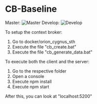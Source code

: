 # CB-Baseline

Master: ![Master](https://github.com/calbapon/CB-Baseline/workflows/Docker%20Image%20CI/badge.svg) Develop: ![Develop](https://github.com/calbapon/CB-Baseline/workflows/Docker%20Image%20CI/badge.svg?branch=develop)

To setup the context broker:

1. Go to docker/orion_cygnus_sth
2. Execute the file "cb_create.bat"
3. Execute the file "cb_generate_data.bat"

To execute both the client and the server:

1. Go to the respective folder
2. Open a console
3. Execute npm install
4. Execute npm start

After this, you can look at "localhost:5200"
